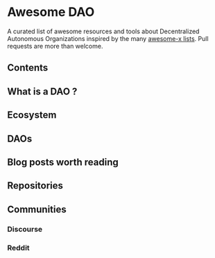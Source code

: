 # Awesome DAO
A curated list of awesome resources and tools about Decentralized Autonomous Organizations inspired by the many [awesome-x lists](https://github.com/sindresorhus/awesome).
Pull requests are more than welcome.
## Contents
## What is a DAO ?
## Ecosystem
## DAOs
## Blog posts worth reading
## Repositories
## Communities
### Discourse
### Reddit
